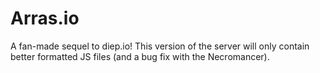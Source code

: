 # Arras.io
A fan-made sequel to diep.io!
This version of the server will only contain better formatted JS files (and a bug fix with the Necromancer).

